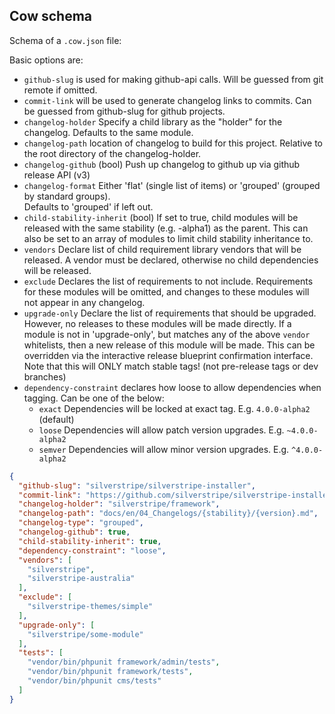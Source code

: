 ## Cow schema

Schema of a `.cow.json` file:

Basic options are:

* `github-slug` is used for making github-api calls. Will be guessed from git remote if omitted.
* `commit-link` will be used to generate changelog links to commits. Can be guessed from github-slug
  for github projects.
* `changelog-holder` Specify a child library as the "holder" for the changelog. Defaults to the same module.
* `changelog-path` location of changelog to build for this project.
  Relative to the root directory of the changelog-holder.
* `changelog-github` (bool) Push up changelog to github up via github release API (v3)
* `changelog-format` Either 'flat' (single list of items) or 'grouped' (grouped by standard groups).\
  Defaults to 'grouped' if left out.
* `child-stability-inherit` (bool) If set to true, child modules will be released with the same stability
  (e.g. -alpha1) as the parent. This can also be set to an array of modules to limit child stability inheritance to.
* `vendors` Declare list of child requirement library vendors that will be released. A vendor must be declared,
  otherwise no child dependencies will be released.
* `exclude` Declares the list of requirements to not include. Requirements for these modules will be omitted,
  and changes to these modules will not appear in any changelog.
* `upgrade-only` Declare the list of requirements that should be upgraded. However, no releases to these modules
  will be made directly. If a module is not in 'upgrade-only', but matches any of the above `vendor` whitelists,
  then a new release of this module will be made. This can be overridden via the interactive release blueprint
  confirmation interface. Note that this will ONLY match stable tags! (not pre-release tags or dev branches)
* `dependency-constraint` declares how loose to allow dependencies when tagging. Can be one of the below:
   - `exact` Dependencies will be locked at exact tag. E.g. `4.0.0-alpha2` (default)
   - `loose` Dependencies will allow patch version upgrades. E.g. `~4.0.0-alpha2`
   - `semver` Dependencies will allow minor version upgrades. E.g. `^4.0.0-alpha2`

```json
{
  "github-slug": "silverstripe/silverstripe-installer",
  "commit-link": "https://github.com/silverstripe/silverstripe-installer/commit/{sha}",
  "changelog-holder": "silverstripe/framework",
  "changelog-path": "docs/en/04_Changelogs/{stability}/{version}.md",
  "changelog-type": "grouped",
  "changelog-github": true,
  "child-stability-inherit": true,
  "dependency-constraint": "loose",
  "vendors": [
    "silverstripe",
    "silverstripe-australia"
  ],
  "exclude": [
    "silverstripe-themes/simple"
  ],
  "upgrade-only": [
    "silverstripe/some-module"
  ],
  "tests": [
    "vendor/bin/phpunit framework/admin/tests",
    "vendor/bin/phpunit framework/tests",
    "vendor/bin/phpunit cms/tests"
  ]
}
```
